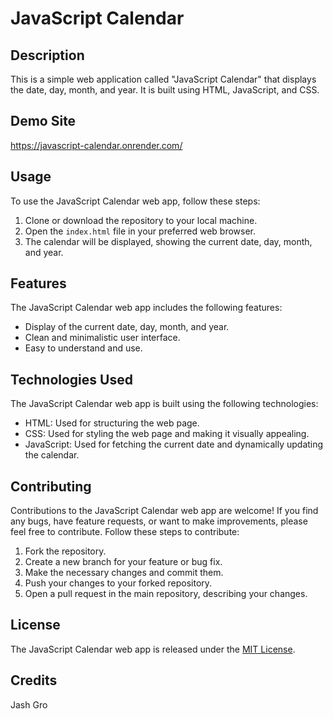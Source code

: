 # JavaScript Calendar

## Description
This is a simple web application called "JavaScript Calendar" that displays the date, day, month, and year. It is built using HTML, JavaScript, and CSS.

## Demo Site
https://javascript-calendar.onrender.com/

## Usage
To use the JavaScript Calendar web app, follow these steps:

1. Clone or download the repository to your local machine.
2. Open the `index.html` file in your preferred web browser.
3. The calendar will be displayed, showing the current date, day, month, and year.

## Features
The JavaScript Calendar web app includes the following features:

- Display of the current date, day, month, and year.
- Clean and minimalistic user interface.
- Easy to understand and use.

## Technologies Used
The JavaScript Calendar web app is built using the following technologies:

- HTML: Used for structuring the web page.
- CSS: Used for styling the web page and making it visually appealing.
- JavaScript: Used for fetching the current date and dynamically updating the calendar.

## Contributing
Contributions to the JavaScript Calendar web app are welcome! If you find any bugs, have feature requests, or want to make improvements, please feel free to contribute. Follow these steps to contribute:

1. Fork the repository.
2. Create a new branch for your feature or bug fix.
3. Make the necessary changes and commit them.
4. Push your changes to your forked repository.
5. Open a pull request in the main repository, describing your changes.

## License
The JavaScript Calendar web app is released under the [MIT License](LICENSE).

## Credits
Jash Gro
